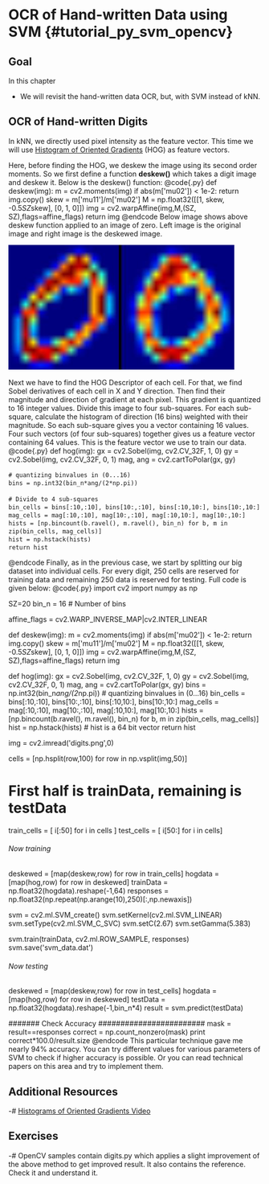 OCR of Hand-written Data using SVM {#tutorial_py_svm_opencv}
==================================

Goal
----

In this chapter

-   We will revisit the hand-written data OCR, but, with SVM instead of kNN.

OCR of Hand-written Digits
--------------------------

In kNN, we directly used pixel intensity as the feature vector. This time we will use [Histogram of
Oriented Gradients](http://en.wikipedia.org/wiki/Histogram_of_oriented_gradients) (HOG) as feature
vectors.

Here, before finding the HOG, we deskew the image using its second order moments. So we first define
a function **deskew()** which takes a digit image and deskew it. Below is the deskew() function:
@code{.py}
def deskew(img):
    m = cv2.moments(img)
    if abs(m['mu02']) < 1e-2:
        return img.copy()
    skew = m['mu11']/m['mu02']
    M = np.float32([[1, skew, -0.5*SZ*skew], [0, 1, 0]])
    img = cv2.warpAffine(img,M,(SZ, SZ),flags=affine_flags)
    return img
@endcode
Below image shows above deskew function applied to an image of zero. Left image is the original
image and right image is the deskewed image.

![image](images/deskew.jpg)

Next we have to find the HOG Descriptor of each cell. For that, we find Sobel derivatives of each
cell in X and Y direction. Then find their magnitude and direction of gradient at each pixel. This
gradient is quantized to 16 integer values. Divide this image to four sub-squares. For each
sub-square, calculate the histogram of direction (16 bins) weighted with their magnitude. So each
sub-square gives you a vector containing 16 values. Four such vectors (of four sub-squares) together
gives us a feature vector containing 64 values. This is the feature vector we use to train our data.
@code{.py}
def hog(img):
    gx = cv2.Sobel(img, cv2.CV_32F, 1, 0)
    gy = cv2.Sobel(img, cv2.CV_32F, 0, 1)
    mag, ang = cv2.cartToPolar(gx, gy)

    # quantizing binvalues in (0...16)
    bins = np.int32(bin_n*ang/(2*np.pi))

    # Divide to 4 sub-squares
    bin_cells = bins[:10,:10], bins[10:,:10], bins[:10,10:], bins[10:,10:]
    mag_cells = mag[:10,:10], mag[10:,:10], mag[:10,10:], mag[10:,10:]
    hists = [np.bincount(b.ravel(), m.ravel(), bin_n) for b, m in zip(bin_cells, mag_cells)]
    hist = np.hstack(hists)
    return hist
@endcode
Finally, as in the previous case, we start by splitting our big dataset into individual cells. For
every digit, 250 cells are reserved for training data and remaining 250 data is reserved for
testing. Full code is given below:
@code{.py}
import cv2
import numpy as np

SZ=20
bin_n = 16 # Number of bins


affine_flags = cv2.WARP_INVERSE_MAP|cv2.INTER_LINEAR

def deskew(img):
    m = cv2.moments(img)
    if abs(m['mu02']) < 1e-2:
        return img.copy()
    skew = m['mu11']/m['mu02']
    M = np.float32([[1, skew, -0.5*SZ*skew], [0, 1, 0]])
    img = cv2.warpAffine(img,M,(SZ, SZ),flags=affine_flags)
    return img

def hog(img):
    gx = cv2.Sobel(img, cv2.CV_32F, 1, 0)
    gy = cv2.Sobel(img, cv2.CV_32F, 0, 1)
    mag, ang = cv2.cartToPolar(gx, gy)
    bins = np.int32(bin_n*ang/(2*np.pi))    # quantizing binvalues in (0...16)
    bin_cells = bins[:10,:10], bins[10:,:10], bins[:10,10:], bins[10:,10:]
    mag_cells = mag[:10,:10], mag[10:,:10], mag[:10,10:], mag[10:,10:]
    hists = [np.bincount(b.ravel(), m.ravel(), bin_n) for b, m in zip(bin_cells, mag_cells)]
    hist = np.hstack(hists)     # hist is a 64 bit vector
    return hist

img = cv2.imread('digits.png',0)

cells = [np.hsplit(row,100) for row in np.vsplit(img,50)]

# First half is trainData, remaining is testData
train_cells = [ i[:50] for i in cells ]
test_cells = [ i[50:] for i in cells]

######     Now training      ########################

deskewed = [map(deskew,row) for row in train_cells]
hogdata = [map(hog,row) for row in deskewed]
trainData = np.float32(hogdata).reshape(-1,64)
responses = np.float32(np.repeat(np.arange(10),250)[:,np.newaxis])

svm = cv2.ml.SVM_create()
svm.setKernel(cv2.ml.SVM_LINEAR)
svm.setType(cv2.ml.SVM_C_SVC)
svm.setC(2.67)
svm.setGamma(5.383)

svm.train(trainData, cv2.ml.ROW_SAMPLE, responses)
svm.save('svm_data.dat')

######     Now testing      ########################

deskewed = [map(deskew,row) for row in test_cells]
hogdata = [map(hog,row) for row in deskewed]
testData = np.float32(hogdata).reshape(-1,bin_n*4)
result = svm.predict(testData)

#######   Check Accuracy   ########################
mask = result==responses
correct = np.count_nonzero(mask)
print correct*100.0/result.size
@endcode
This particular technique gave me nearly 94% accuracy. You can try different values for various
parameters of SVM to check if higher accuracy is possible. Or you can read technical papers on this
area and try to implement them.

Additional Resources
--------------------

-#  [Histograms of Oriented Gradients Video](www.youtube.com/watch?v=0Zib1YEE4LU‎)

Exercises
---------

-#  OpenCV samples contain digits.py which applies a slight improvement of the above method to get
    improved result. It also contains the reference. Check it and understand it.
